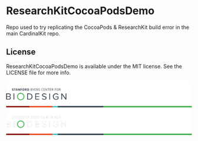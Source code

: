 # ResearchKitCocoaPodsDemo

Repo used to try replicating the CocoaPods & ResearchKit build error in the main CardinalKit repo.


## License

ResearchKitCocoaPodsDemo is available under the MIT license. See the LICENSE file for more info.

![Stanford Byers Center for Biodesign Logo](https://raw.githubusercontent.com/CardinalKit/.github/main/assets/ck-footer-light.png#gh-light-mode-only)
![Stanford Byers Center for Biodesign Logo](https://raw.githubusercontent.com/CardinalKit/.github/main/assets/ck-footer-dark.png#gh-dark-mode-only)
